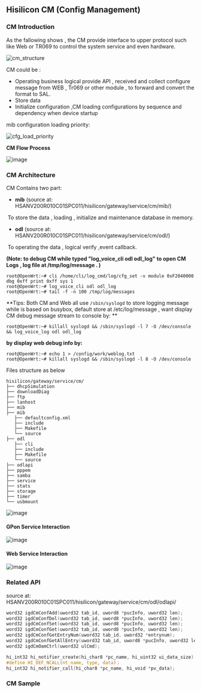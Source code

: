 

## Hisilicon CM (Config Management)

### CM Introduction

As the fallowing shows , the CM provide interface to upper protocol such like Web or TR069 to control  the system service and even hardware. 

![cm_structure](img\hisi_cm_structure.png)

CM could be :

- Operating business logical 
  provide  API  , received and collect configure message from WEB , Tr069  or other module , to forward and convert the format to SAL.
- Store data
- Initialize configuration ,CM loading configurations  by sequence and dependency  when device  startup 

mib configuration loading priority:

![cfg_load_priority](./img/cm_cfg_loading_priority.png)



**CM Flow Process**

![image](img\hi_cm_process.png)


### CM Architecture
CM Contains two part: 

- **mib** (source at:  HSANV200R010C01SPC011/hisilicon/gateway/service/cm/mib/) 

​	To store the data , loading , initialize and maintenance database in memory.

- **odl** (source at:  HSANV200R010C01SPC011/hisilicon/gateway/service/cm/odl/)

​	To operating the data , logical verify ,event callback.

**(Note:  to debug CM while typed "log_voice_cli odl odl_log" to open CM Logs , log file at /tmp/log/message . )**

```shell
root@OpenWrt:~# cli /home/cli/log_cmd/log/cfg_set -v module 0xF2040000 dbg 0xff print 0xff sys 1 
root@OpenWrt:~# log_voice_cli odl odl_log
root@OpenWrt:~# tail -f -n 100 /tmp/log/messages
```

**Tips:  Both CM and Web all use ``/sbin/syslogd`` to store logging message while is based on busybox, default store at /etc/log/message , want display CM debug message stream to console by: **

```shell
root@OpenWrt:~# killall syslogd && /sbin/syslogd -l 7 -O /dev/console && log_voice_log odl odl_log
```

**by display web debug info by:**

```shell
root@OpenWrt:~# echo 1 > /config/work/weblog.txt
root@OpenWrt:~# killall syslogd && /sbin/syslogd -l 8 -O /dev/console
```

Files structure  as below

```shell
hisilicon/gateway/service/cm/
├── dhcpSimulation
├── downloadDiag
├── ftp
├── lanhost
├── mib
├── mib
   ├── defaultconfig.xml
   ├── include
   ├── Makefile
   └── source
├── odl
   ├── cli
   ├── include
   ├── Makefile
   └── source
├── odlapi
├── pppem
├── samba
├── service
├── stats
├── storage
├── timer
└── usbmount
```
![image](img\hi_cm_structure.png)





#### GPon Service Interaction

![image](img\hi_cm.png)

#### Web Service Interaction

![image](img\hi_cm2.png)

### Related API

source at: HSANV200R010C01SPC011/hisilicon/gateway/service/cm/odl/odlapi/

```c
word32 igdCmConfAdd(uword32 tab_id, uword8 *pucInfo, uword32 len);
word32 igdCmConfDel(uword32 tab_id, uword8 *pucInfo, uword32 len); 
word32 igdCmConfSet(uword32 tab_id, uword8 *pucInfo, uword32 len); 
word32 igdCmConfGet(uword32 tab_id, uword8 *pucInfo, uword32 len); 
word32 igdCmConfGetEntryNum(uword32 tab_id, uword32 *entrynum); 
word32 igdCmConfGetAllEntry(uword32 tab_id, uword8 *pucInfo, uword32 len); 
word32 igdCmOamCtrl(uword32 ulCmd); 

hi_int32 hi_notifier_create(hi_char8 *pc_name, hi_uint32 ui_data_size)； 
#define HI_DEF_NCALL(nt_name, type, data)； 
hi_int32 hi_notifier_call(hi_char8 *pc_name, hi_void *pv_data); 
```


### CM Sample


```c



```

